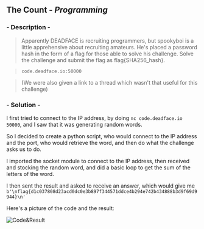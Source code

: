 ## The Count - *Programming*

### - Description -

> Apparently DEADFACE is recruiting programmers, but spookyboi is a little apprehensive about recruiting amateurs.
He's placed a password hash in the form of a flag for those able to solve his challenge. Solve the challenge and submit
the flag as flag{SHA256_hash}.

> `code.deadface.io:50000`

> (We were also given a link to a thread which wasn't that useful for this challenge)

### - Solution -

I first tried to connect to the IP address, by doing `nc code.deadface.io 50000`, and I saw that it was generating random words.

So I decided to create a python script, who would connect to the IP address and the port, who would retrieve the word, and then do what the challenge asks us to do.

I imported the socket module to connect to the IP address, then received and stocking the random word, and did a basic loop to get the sum of the letters of the word.

I then sent the result and asked to receive an answer, which would give me `b'\nflag{d1c037808d23acd0dc0e3b897f344571ddce4b294e742b434888b3d9f69d9944}\n'`

Here's a picture of the code and the result:

![Code&Result](https://user-images.githubusercontent.com/68814228/137636091-946800d6-f122-4eb7-a354-8ce9becc2e21.png)
